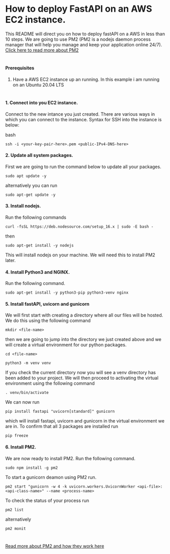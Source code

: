 # How to deploy FastAPI on an AWS EC2 instance.
This README will direct you on how to deploy fastAPI on a AWS in less than 10 steps. We are going to use PM2 (PM2 is a nodejs daemon process manager that will help you manage and keep your application online 24/7). [Click here to read more about PM2](https://pm2.keymetrics.io/)
#
#### Prerequisites
1.  Have a AWS EC2 instance up an running. In this example i am running on an Ubuntu 20.04 LTS
#
#### 1. Connect into you EC2 instance.
Connect to the new intance you just created. There are various ways in which you can connect to the instance. Syntax for SSH into the instance is below:

bash
```
ssh -i <your-key-pair-here>.pem <public-IPv4-DNS-here>
```

#### 2. Update all system packages.
First we are going to run the command below to update all your packages.
```
sudo apt update -y
```
alternatively you can run
```
sudo apt-get update -y
```

#### 3. Install nodejs.
Run the following commands
```
curl -fsSL https://deb.nodesource.com/setup_16.x | sudo -E bash -
```
then
```
sudo apt-get install -y nodejs
```
This will install nodejs on your machine. We will need this to install PM2 later.

#### 4. Install Python3 and NGINX.
Run the following command.
```
sudo apt-get install -y python3-pip python3-venv nginx
```

#### 5. Install fastAPI, uvicorn and gunicorn
We will first start with creating a directory where all our files will be hosted. We do this using the following command
```
mkdir <file-name>
```
then we are going to jump into the directory we just created above and we will create a virtual environment for our python packages.
```
cd <file-name>
```
```
python3 -m venv venv
```
If you check the current directory now you will see a venv directory has been added to your project.
We will then proceed to activating the virtual environment using the following command
```
. venv/bin/activate
```
We can now run
```
pip install fastapi "uvicorn[standard]" gunicorn
```
which will install fastapi, uvicorn and gunicorn in the virtual environment we are in.
To confirm that all 3 packages are installed run
```
pip freeze
```

#### 6. Install PM2.
We are now ready to install PM2. Run the following command.
```
sudo npm install -g pm2
```
To start a gunicorn deamon using PM2 run.
```
pm2 start "gunicorn -w 4 -k uvicorn.workers.UvicornWorker <api-file>:<api-class-name>" --name <process-name>
```
To check the status of your process run
```
pm2 list
```
alternatively
```
pm2 monit
```

#
[Read more about PM2 and how they work here](https://pm2.keymetrics.io/)
